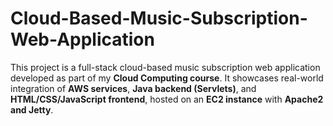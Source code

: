 # Cloud-Based-Music-Subscription-Web-Application
This project is a full-stack cloud-based music subscription web application developed as part of my **Cloud Computing course**. It showcases real-world integration of **AWS services**, **Java backend (Servlets)**, and **HTML/CSS/JavaScript frontend**, hosted on an **EC2 instance** with **Apache2 and Jetty**.

